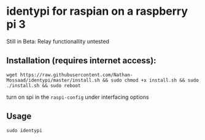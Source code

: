 # identypi for raspian on a raspberry pi 3

Still in Beta: Relay functionallity untested

## Installation (requires internet access):

```wget https://raw.githubusercontent.com/Nathan-Mossaad/identypi/master/install.sh && sudo chmod +x install.sh && sudo ./install.sh && sudo reboot```

turn on spi in the ```raspi-config``` under interfacing options

## Usage

```sudo identypi```

